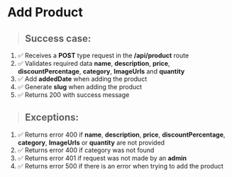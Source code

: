 # Add Product

> ## Success case:
1. ✅ Receives a **POST** type request in the **/api/product** route
2. ✅ Validates required data **name**, **description**, **price**, **discountPercentage**, **category**, **ImageUrls** and **quantity**
3. ✅ Add **addedDate** when adding the product
3. ✅ Generate **slug** when adding the product
3. ✅ Returns 200 with success message

> ## Exceptions:
1. ✅ Returns error 400 if **name**, **description**, **price**, **discountPercentage**, **category**, **ImageUrls** or **quantity** are not provided
2. ✅ Returns error 400 if category was not found
3. ✅ Returns error 401 if request was not made by an **admin**
4. ✅ Returns error 500 if there is an error when trying to add the product
